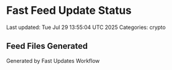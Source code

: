# Fast Feed Update Status
Last updated: Tue Jul 29 13:55:04 UTC 2025
Categories: crypto

## Feed Files Generated

Generated by Fast Updates Workflow
